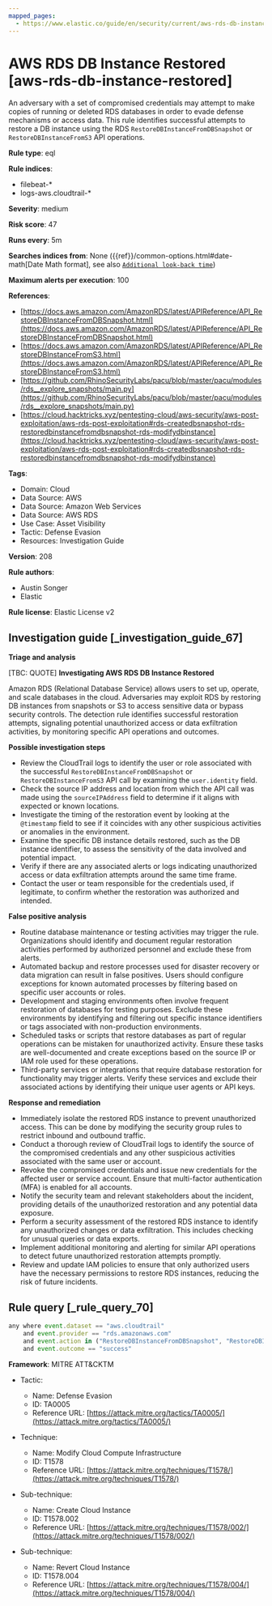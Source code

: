 ```yaml
---
mapped_pages:
  - https://www.elastic.co/guide/en/security/current/aws-rds-db-instance-restored.html
---
```


# AWS RDS DB Instance Restored [aws-rds-db-instance-restored]

An adversary with a set of compromised credentials may attempt to make copies of running or deleted RDS databases in order to evade defense mechanisms or access data. This rule identifies successful attempts to restore a DB instance using the RDS `RestoreDBInstanceFromDBSnapshot` or `RestoreDBInstanceFromS3` API operations.

**Rule type**: eql

**Rule indices**:

* filebeat-*
* logs-aws.cloudtrail-*

**Severity**: medium

**Risk score**: 47

**Runs every**: 5m

**Searches indices from**: None ({{ref}}/common-options.html#date-math[Date Math format], see also [`Additional look-back time`](docs-content://solutions/security/detect-and-alert/create-detection-rule.md#rule-schedule))

**Maximum alerts per execution**: 100

**References**:

* [https://docs.aws.amazon.com/AmazonRDS/latest/APIReference/API_RestoreDBInstanceFromDBSnapshot.html](https://docs.aws.amazon.com/AmazonRDS/latest/APIReference/API_RestoreDBInstanceFromDBSnapshot.html)
* [https://docs.aws.amazon.com/AmazonRDS/latest/APIReference/API_RestoreDBInstanceFromS3.html](https://docs.aws.amazon.com/AmazonRDS/latest/APIReference/API_RestoreDBInstanceFromS3.html)
* [https://github.com/RhinoSecurityLabs/pacu/blob/master/pacu/modules/rds__explore_snapshots/main.py](https://github.com/RhinoSecurityLabs/pacu/blob/master/pacu/modules/rds__explore_snapshots/main.py)
* [https://cloud.hacktricks.xyz/pentesting-cloud/aws-security/aws-post-exploitation/aws-rds-post-exploitation#rds-createdbsnapshot-rds-restoredbinstancefromdbsnapshot-rds-modifydbinstance](https://cloud.hacktricks.xyz/pentesting-cloud/aws-security/aws-post-exploitation/aws-rds-post-exploitation#rds-createdbsnapshot-rds-restoredbinstancefromdbsnapshot-rds-modifydbinstance)

**Tags**:

* Domain: Cloud
* Data Source: AWS
* Data Source: Amazon Web Services
* Data Source: AWS RDS
* Use Case: Asset Visibility
* Tactic: Defense Evasion
* Resources: Investigation Guide

**Version**: 208

**Rule authors**:

* Austin Songer
* Elastic

**Rule license**: Elastic License v2

## Investigation guide [_investigation_guide_67]

**Triage and analysis**

[TBC: QUOTE]
**Investigating AWS RDS DB Instance Restored**

Amazon RDS (Relational Database Service) allows users to set up, operate, and scale databases in the cloud. Adversaries may exploit RDS by restoring DB instances from snapshots or S3 to access sensitive data or bypass security controls. The detection rule identifies successful restoration attempts, signaling potential unauthorized access or data exfiltration activities, by monitoring specific API operations and outcomes.

**Possible investigation steps**

* Review the CloudTrail logs to identify the user or role associated with the successful `RestoreDBInstanceFromDBSnapshot` or `RestoreDBInstanceFromS3` API call by examining the `user.identity` field.
* Check the source IP address and location from which the API call was made using the `sourceIPAddress` field to determine if it aligns with expected or known locations.
* Investigate the timing of the restoration event by looking at the `@timestamp` field to see if it coincides with any other suspicious activities or anomalies in the environment.
* Examine the specific DB instance details restored, such as the DB instance identifier, to assess the sensitivity of the data involved and potential impact.
* Verify if there are any associated alerts or logs indicating unauthorized access or data exfiltration attempts around the same time frame.
* Contact the user or team responsible for the credentials used, if legitimate, to confirm whether the restoration was authorized and intended.

**False positive analysis**

* Routine database maintenance or testing activities may trigger the rule. Organizations should identify and document regular restoration activities performed by authorized personnel and exclude these from alerts.
* Automated backup and restore processes used for disaster recovery or data migration can result in false positives. Users should configure exceptions for known automated processes by filtering based on specific user accounts or roles.
* Development and staging environments often involve frequent restoration of databases for testing purposes. Exclude these environments by identifying and filtering out specific instance identifiers or tags associated with non-production environments.
* Scheduled tasks or scripts that restore databases as part of regular operations can be mistaken for unauthorized activity. Ensure these tasks are well-documented and create exceptions based on the source IP or IAM role used for these operations.
* Third-party services or integrations that require database restoration for functionality may trigger alerts. Verify these services and exclude their associated actions by identifying their unique user agents or API keys.

**Response and remediation**

* Immediately isolate the restored RDS instance to prevent unauthorized access. This can be done by modifying the security group rules to restrict inbound and outbound traffic.
* Conduct a thorough review of CloudTrail logs to identify the source of the compromised credentials and any other suspicious activities associated with the same user or account.
* Revoke the compromised credentials and issue new credentials for the affected user or service account. Ensure that multi-factor authentication (MFA) is enabled for all accounts.
* Notify the security team and relevant stakeholders about the incident, providing details of the unauthorized restoration and any potential data exposure.
* Perform a security assessment of the restored RDS instance to identify any unauthorized changes or data exfiltration. This includes checking for unusual queries or data exports.
* Implement additional monitoring and alerting for similar API operations to detect future unauthorized restoration attempts promptly.
* Review and update IAM policies to ensure that only authorized users have the necessary permissions to restore RDS instances, reducing the risk of future incidents.


## Rule query [_rule_query_70]

```js
any where event.dataset == "aws.cloudtrail"
    and event.provider == "rds.amazonaws.com"
    and event.action in ("RestoreDBInstanceFromDBSnapshot", "RestoreDBInstanceFromS3")
    and event.outcome == "success"
```

**Framework**: MITRE ATT&CKTM

* Tactic:

    * Name: Defense Evasion
    * ID: TA0005
    * Reference URL: [https://attack.mitre.org/tactics/TA0005/](https://attack.mitre.org/tactics/TA0005/)

* Technique:

    * Name: Modify Cloud Compute Infrastructure
    * ID: T1578
    * Reference URL: [https://attack.mitre.org/techniques/T1578/](https://attack.mitre.org/techniques/T1578/)

* Sub-technique:

    * Name: Create Cloud Instance
    * ID: T1578.002
    * Reference URL: [https://attack.mitre.org/techniques/T1578/002/](https://attack.mitre.org/techniques/T1578/002/)

* Sub-technique:

    * Name: Revert Cloud Instance
    * ID: T1578.004
    * Reference URL: [https://attack.mitre.org/techniques/T1578/004/](https://attack.mitre.org/techniques/T1578/004/)



